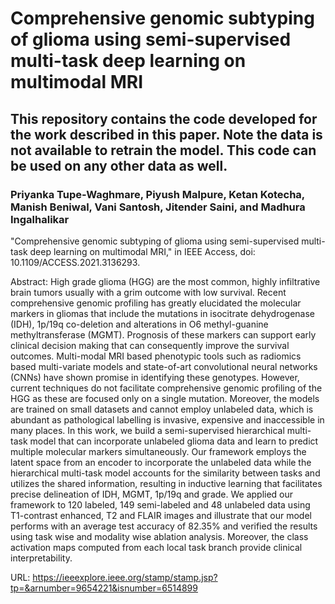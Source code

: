 # Comprehensive genomic subtyping of glioma using semi-supervised multi-task deep learning on multimodal MRI

## This repository contains the code developed for the work described in this paper. Note the data is not available to retrain the model. This code can be used on any other data as well.

### Priyanka Tupe-Waghmare, Piyush Malpure, Ketan Kotecha, Manish Beniwal, Vani Santosh, Jitender Saini, and Madhura Ingalhalikar


"Comprehensive genomic subtyping of glioma using semi-supervised multi-task deep learning on multimodal MRI," in IEEE Access, doi: 10.1109/ACCESS.2021.3136293.

Abstract: High grade glioma (HGG) are the most common, highly infiltrative brain tumors usually with a grim outcome with low survival. Recent comprehensive genomic profiling has greatly elucidated the molecular markers in gliomas that include the mutations in isocitrate dehydrogenase (IDH), 1p/19q co-deletion and alterations in O6 methyl-guanine methyltransferase (MGMT). Prognosis of these markers can support early clinical decision making that can consequently improve the survival outcomes. Multi-modal MRI based phenotypic tools such as radiomics based multi-variate models and state-of-art convolutional neural networks (CNNs) have shown promise in identifying these genotypes. However, current techniques do not facilitate comprehensive genomic profiling of the HGG as these are focused only on a single mutation. Moreover, the models are trained on small datasets and cannot employ unlabeled data, which is abundant as pathological labelling is invasive, expensive and inaccessible in many places. In this work, we build a semi-supervised hierarchical multi-task model that can incorporate unlabeled glioma data and learn to predict multiple molecular markers simultaneously. Our framework employs the latent space from an encoder to incorporate the unlabeled data while the hierarchical multi-task model accounts for the similarity between tasks and utilizes the shared information, resulting in inductive learning that facilitates precise delineation of IDH, MGMT, 1p/19q and grade. We applied our framework to 120 labeled, 149 semi-labeled and 48 unlabeled data using T1-contrast enhanced, T2 and FLAIR images and illustrate that our model performs with an average test accuracy of 82.35% and verified the results using task wise and modality wise ablation analysis. Moreover, the class activation maps computed from each local task branch provide clinical interpretability.

URL: https://ieeexplore.ieee.org/stamp/stamp.jsp?tp=&arnumber=9654221&isnumber=6514899

